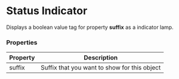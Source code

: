 Status Indicator 
===
Displays a boolean value tag for property **suffix** as a indicator lamp.
### Properties
| Property | Description                                  |
| -------- | -------------------------------------------- |
| suffix   | Suffix that you want to show for this object |

